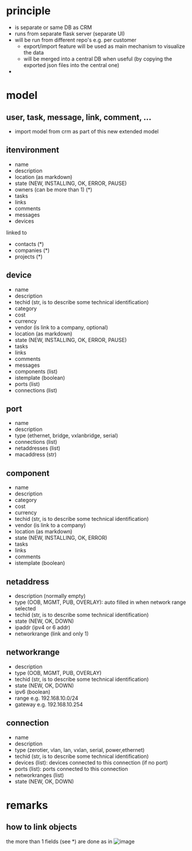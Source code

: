 
# principle

- is separate or same DB as CRM 
- runs from separate flask server (separate UI)
- will be run from different repo's e.g. per customer
    - export/import feature will be used as main mechanism to visualize the data
    - will be merged into a central DB when useful (by copying the exported json files into the central one)
- 

# model

## user, task, message, link, comment, ...

- import model from crm as part of this new extended model

## itenvironment

- name
- description 
- location (as markdown)
- state (NEW, INSTALLING, OK, ERROR, PAUSE)
- owners (can be more than 1) (*)
- tasks
- links
- comments
- messages
- devices

linked to
- contacts (*)
- companies (*)
- projects (*)

## device

- name
- description 
- techid (str, is to describe some technical identification)
- category
- cost
- currency
- vendor (is link to a company, optional)
- location (as markdown)
- state (NEW, INSTALLING, OK, ERROR, PAUSE)
- tasks
- links
- comments
- messages
- components (list)
- istemplate (boolean)
- ports (list)
- connections (list)

## port
- name
- description
- type (ethernet, bridge, vxlanbridge, serial)
- connections (list)
- netaddresses (list)
- macaddress (str)

## component

- name
- description 
- category
- cost
- currency
- techid (str, is to describe some technical identification)
- vendor (is link to a company)
- location (as markdown)
- state (NEW, INSTALLING, OK, ERROR)
- tasks
- links
- comments
- istemplate (boolean)

## netaddress

- description (normally empty)
- type (OOB, MGMT, PUB, OVERLAY): auto filled in when network range selected
- techid (str, is to describe some technical identification)
- state (NEW, OK, DOWN)
- ipaddr (ipv4 or 6 addr)
- networkrange (link and only 1)

## networkrange

- description
- type (OOB, MGMT, PUB, OVERLAY)
- techid (str, is to describe some technical identification)
- state (NEW, OK, DOWN)
- ipv6 (boolean)
- range e.g. 192.168.10.0/24
- gateway e.g. 192.168.10.254

## connection

- name
- description
- type (zerotier, vlan, lan, vxlan, serial, power,ethernet)
- techid (str, is to describe some technical identification)
- devices (list): devices connected to this connection (if no port)
- ports (list): ports connected to this connection
- networkranges  (list)
- state (NEW, OK, DOWN)




# remarks

## how to link objects

the more than 1 fields (see *) are done as in
![image](https://user-images.githubusercontent.com/6021844/30523815-854335da-9be8-11e7-833d-6d148adbd479.png)


